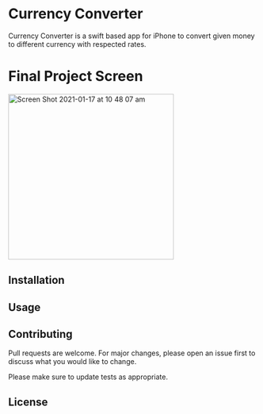 # Currency Converter

Currency Converter is a swift based app for iPhone to convert given money to different currency with respected rates.

# Final Project Screen
<img width="334" alt="Screen Shot 2021-01-17 at 10 48 07 am" src="https://user-images.githubusercontent.com/19462687/105791724-a1621100-5fda-11eb-9ab8-1561771684fe.png">


## Installation



## Usage


## Contributing
Pull requests are welcome. For major changes, please open an issue first to discuss what you would like to change.

Please make sure to update tests as appropriate.

## License



